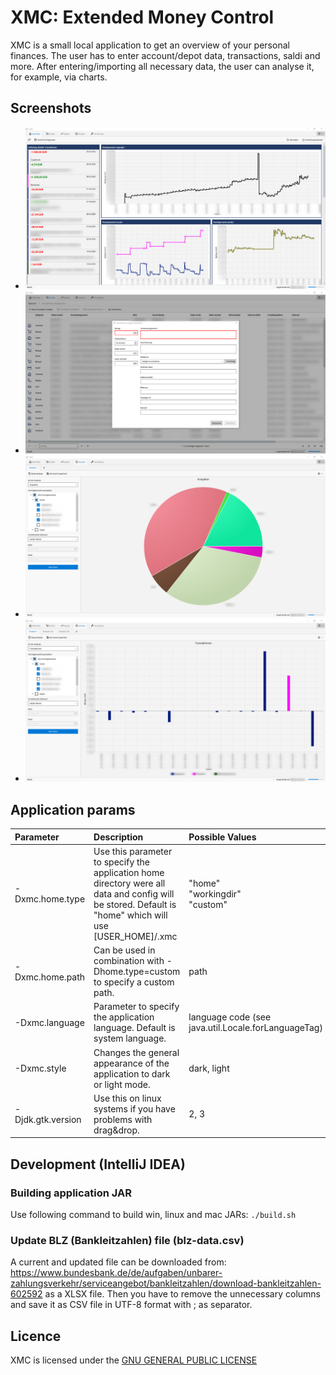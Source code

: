 # XMC: Extended Money Control
XMC is a small local application to get an overview of your personal finances. The user has to enter account/depot data, transactions, saldi and more. After entering/importing all necessary data, the user can analyse it, for example, via charts.

## Screenshots
- ![Alt text](/xmc.app/src/site/screenshots/dashboard.png?raw=true "Dashboard")
- ![Alt text](/xmc.app/src/site/screenshots/konto-tx.png?raw=true "Cash account")
- ![Alt text](/xmc.app/src/site/screenshots/analyse-1.png?raw=true "Analysis 1")
- ![Alt text](/xmc.app/src/site/screenshots/analyse-2.png?raw=true "Analysis 2")

## Application params
| Parameter            | Description                                                                                                                                                   | Possible Values                                     | Example                                                                    |
| :------------------- | :------------------------------------------------------------------------------------------------------------------------------------------------------------ |:----------------------------------------------------| :--------------------------------------------------------------------------|
| -Dxmc.home.type      | Use this parameter to specify the application home directory were all data and config will be stored. Default is "home" which will use [USER_HOME]/.xmc       | "home"<br/>"workingdir"<br/>"custom"                | -Dxmc.home.type=workingdir                                                 |
| -Dxmc.home.path      | Can be used in combination with -Dhome.type=custom to specify a custom path.                                                                                  | path                                                | -Dhome.path="/home/user/mypath"<br/>-Dxmc.home.path="C:\\MyData\\XMC"      |
| -Dxmc.language       | Parameter to specify the application language. Default is system language.                                                                                    | language code (see java.util.Locale.forLanguageTag) | -Dxmc.language=de                                                          |
| -Dxmc.style          | Changes the general appearance of the application to dark or light mode.                                                                                      | dark, light                                         | -Dxmc.style=dark                                                           |
| -Djdk.gtk.version    | Use this on linux systems if you have problems with drag&drop.                                                                                                 | 2, 3                                                | -Djdk.gtk.version=2                                                        |

## Development (IntelliJ IDEA)

### Building application JAR
Use following command to build win, linux and mac JARs:
``./build.sh``  

### Update BLZ (Bankleitzahlen) file (blz-data.csv)
A current and updated file can be downloaded from: https://www.bundesbank.de/de/aufgaben/unbarer-zahlungsverkehr/serviceangebot/bankleitzahlen/download-bankleitzahlen-602592 as a XLSX file. Then you have to remove the unnecessary columns and save it as CSV file in UTF-8 format with ; as separator.

## Licence
XMC is licensed under the [GNU GENERAL PUBLIC LICENSE](https://github.com/MatWein/XMC/blob/master/COPYING)